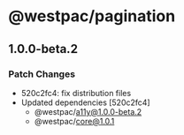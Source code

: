 # @westpac/pagination

## 1.0.0-beta.2
### Patch Changes

- 520c2fc4: fix distribution files
- Updated dependencies [520c2fc4]
  - @westpac/a11y@1.0.0-beta.2
  - @westpac/core@1.0.1
